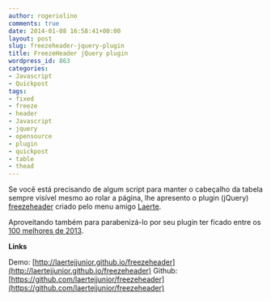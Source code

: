 ```yaml
---
author: rogeriolino
comments: true
date: 2014-01-08 16:58:41+00:00
layout: post
slug: freezeheader-jquery-plugin
title: FreezeHeader jQuery plugin
wordpress_id: 863
categories:
- Javascript
- Quickpost
tags:
- fixed
- freeze
- header
- Javascript
- jquery
- opensource
- plugin
- quickpost
- table
- thead
---
```


Se você está precisando de algum script para manter o cabeçalho da tabela sempre visível mesmo ao rolar a página, lhe apresento o plugin (jQuery) [freezeheader](https://github.com/laertejjunior/freezeheader) criado pelo menu amigo [Laerte](https://github.com/laertejjunior).

Aproveitando também para parabenizá-lo por seu plugin ter ficado entre os [100 melhores de 2013](http://www.jqueryscript.net/blog/Top-100-Best-Free-jQuery-Plugins-From-2013.html).

**Links**

Demo: [http://laertejjunior.github.io/freezeheader](http://laertejjunior.github.io/freezeheader)
Github: [https://github.com/laertejjunior/freezeheader](https://github.com/laertejjunior/freezeheader)
